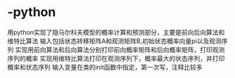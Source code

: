 # -python
用python实现了隐马尔科夫模型的概率计算和预测部分，主要是前向后向算法和维特比算法
输入包括状态转移矩阵A和观测矩阵B,初始状态概率向量pi以及观测序列
实现用前向算法和后向算法分别打印前向概率矩阵和后向概率矩阵，打印观测序列的概率
实现用维特比算法打印在观测序列下，概率最大的状态序列，并打印概率和状态序列
输入变量在类的init函数中指定，第一次写，注释比较多
